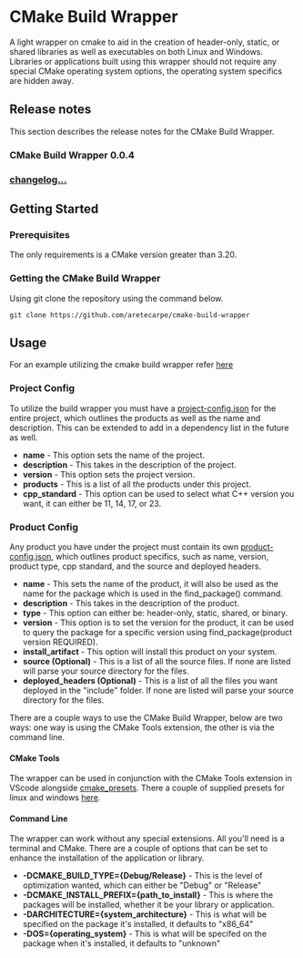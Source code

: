 # CMake Build Wrapper

A light wrapper on cmake to aid in the creation of header-only, static, or shared libraries as well as executables on both Linux and Windows. Libraries or applications built using this wrapper should not require any special CMake operating system options, the operating system specifics are hidden away.

## Release notes

This section describes the release notes for the CMake Build Wrapper.

### CMake Build Wrapper 0.0.4

### [changelog...](./CHANGELOG.md)

## Getting Started

### Prerequisites

The only requirements is a CMake version greater than 3.20.

### Getting the CMake Build Wrapper

Using git clone the repository using the command below.
```
git clone https://github.com/aretecarpe/cmake-build-wrapper
```

## Usage
For an example utilizing the cmake build wrapper refer [here](https://github.com/aretecarpe/example-cmake-project)

### Project Config

To utilize the build wrapper you must have a [project-config.json](./cmake/example/project-config.json) for the entire project, which outlines the products as well as the name and description. This can be extended to add in a dependency list in the future as well.

* **name** - This option sets the name of the project.
* **description** - This takes in the description of the project.
* **version** - This option sets the project version.
* **products** - This is a list of all the products under this project.
* **cpp_standard** - This option can be used to select what C++ version you want, it can either be 11, 14, 17, or 23.

### Product Config

Any product you have under the project must contain its own [product-config.json](./cmake/example/product-config.json), which outlines product specifics, such as name, version, product type, cpp standard, and the source and deployed headers.

* **name** - This sets the name of the product, it will also be used as the name for the package which is used in the find_package() command.
* **description** - This takes in the description of the product.
* **type** - This option can either be: header-only, static, shared, or binary.
* **version** - This option is to set the version for the product, it can be used to query the package for a specific version using find_package(product version REQUIRED). 
* **install_artifact** - This option will install this product on your system.
* **source (Optional)** - This is a list of all the source files. If none are listed will parse your source directory for the files.
* **deployed_headers (Optional)** - This is a list of all the files you want deployed in the "include" folder. If none are listed will parse your source directory for the files.

There are a couple ways to use the CMake Build Wrapper, below are two ways: one way is using the CMake Tools extension, the other is via the command line.

#### CMake Tools

The wrapper can be used in conjunction with the CMake Tools extension in VScode alongside [cmake_presets](https://cmake.org/cmake/help/latest/manual/cmake-presets.7.html). There a couple of supplied presets for linux and windows [here](./cmake/presets/).

#### Command Line

The wrapper can work without any special extensions. All you'll need is a terminal and CMake. There are a couple of options that can be set to enhance the installation of the application or library.

* **-DCMAKE_BUILD_TYPE={Debug/Release}** - This is the level of optimization wanted, which can either be "Debug" or "Release"
* **-DCMAKE_INSTALL_PREFIX={path_to_install}** - This is where the packages will be installed, whether it be your library or application.
* **-DARCHITECTURE={system_architecture}** - This is what will be specified on the package it's installed, it defaults to "x86_64"
* **-DOS={operating_system}** - This is what will be specifed on the package when it's installed, it defaults to "unknown"